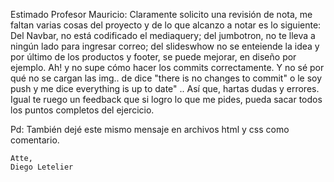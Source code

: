 Estimado Profesor Mauricio:
  Claramente solicito una revisión de nota, me faltan varias cosas del proyecto y de lo  que alcanzo a notar es lo siguiente:
  Del Navbar, no está codificado el mediaquery; del jumbotron, no te lleva a ningún lado para ingresar correo; del slideswhow no se enteiende la idea
  y por último de los productos y footer, se puede mejorar, en diseño por ejemplo. 
  Ah! y no supe cómo hacer los commits correctamente.  Y no sé por qué no se cargan las img.. de dice "there is no changes to commit" o le soy push y me dice 
  everything is up to date" .. 
  Así que, hartas dudas y errores. Igual te ruego un feedback que si logro lo que me pides, pueda sacar todos los puntos completos del ejercicio.  
  
  Pd: También dejé este mismo mensaje en archivos html y css como comentario.
  
    Atte,
    Diego Letelier

